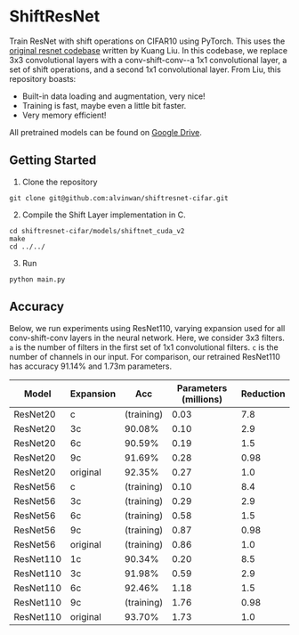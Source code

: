 # ShiftResNet

Train ResNet with shift operations on CIFAR10 using PyTorch. This uses the [original resnet codebase](https://github.com/kuangliu/pytorch-cifar.git) written by Kuang Liu. In this codebase, we replace 3x3 convolutional layers with a conv-shift-conv--a 1x1 convolutional layer, a set of shift operations, and a second 1x1 convolutional layer. From Liu, this repository boasts:

- Built-in data loading and augmentation, very nice!
- Training is fast, maybe even a little bit faster.
- Very memory efficient!

All pretrained models can be found on [Google Drive](https://drive.google.com/drive/u/1/folders/1SNKb2vJ7laHo0o40n0-OOUjc0kL6b7Yw).

## Getting Started

1. Clone the repository

```
git clone git@github.com:alvinwan/shiftresnet-cifar.git
```

2. Compile the Shift Layer implementation in C.
```
cd shiftresnet-cifar/models/shiftnet_cuda_v2
make
cd ../../
```
3. Run
```
python main.py
```
## Accuracy

Below, we run experiments using ResNet110, varying expansion used for all conv-shift-conv layers in the neural network. Here, we consider 3x3 filters. `a` is the number of filters in the first set of 1x1 convolutional filters. `c` is the number of channels in our input. For comparison, our retrained ResNet110 has accuracy 91.14% and 1.73m parameters.

| Model | Expansion | Acc | Parameters (millions) | Reduction |
|-------|-----------|-----|-----------------------|-----------|
| ResNet20 | c | (training) | 0.03 | 7.8 |
| ResNet20 | 3c | 90.08% | 0.10 | 2.9 |
| ResNet20 | 6c | 90.59% | 0.19 | 1.5 |
| ResNet20 | 9c | 91.69% | 0.28 | 0.98 |
| ResNet20 | original | 92.35% | 0.27 | 1.0 |
| ResNet56 | c | (training) | 0.10 | 8.4 |
| ResNet56 | 3c | (training) | 0.29 | 2.9 |
| ResNet56 | 6c | (training) | 0.58 | 1.5 |
| ResNet56 | 9c | (training) | 0.87 | 0.98 |
| ResNet56 | original | (training) | 0.86 | 1.0 |
| ResNet110 | 1c | 90.34% | 0.20 | 8.5 |
| ResNet110 | 3c | 91.98% | 0.59 | 2.9 |
| ResNet110 | 6c | 92.46% | 1.18 | 1.5 |
| ResNet110 | 9c | (training) | 1.76 | 0.98 |
| ResNet110 | original | 93.70% | 1.73 | 1.0 |

<!--| ResNet110 | 2c | 91.84% | 0.40 | 4.4 |
| ResNet110 | 4c | 91.93% |  0.79 | 2.2 |
| ResNet110 | 5c | 91.77% |  0.98 | 1.8 |
| ResNet110 | 7c | 92.23% |  1.37 | 1.3 |-->
